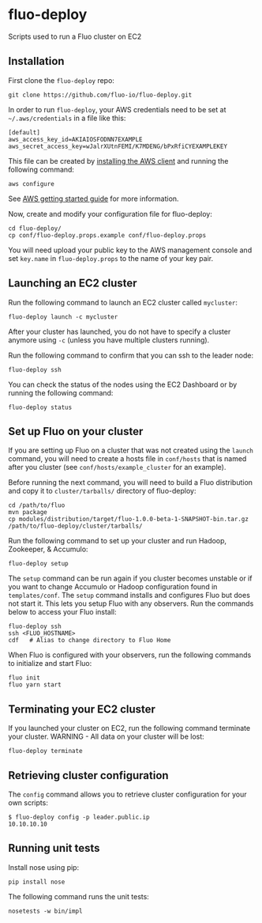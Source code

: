 fluo-deploy
========

Scripts used to run a Fluo cluster on EC2

Installation
------------

First clone the `fluo-deploy` repo:
```
git clone https://github.com/fluo-io/fluo-deploy.git
```

In order to run `fluo-deploy`, your AWS credentials need to be set at `~/.aws/credentials` in a file like this:
```
[default]
aws_access_key_id=AKIAIOSFODNN7EXAMPLE
aws_secret_access_key=wJalrXUtnFEMI/K7MDENG/bPxRfiCYEXAMPLEKEY
```

This file can be created by [installing the AWS client][1] and running the following command:
```
aws configure
```
See [AWS getting started guide][2] for more information.

Now, create and modify your configuration file for fluo-deploy:
```
cd fluo-deploy/
cp conf/fluo-deploy.props.example conf/fluo-deploy.props
```

You will need upload your public key to the AWS management console and set `key.name` in `fluo-deploy.props`
to the name of your key pair.

Launching an EC2 cluster
------------------------

Run the following command to launch an EC2 cluster called `mycluster`:
```
fluo-deploy launch -c mycluster
```

After your cluster has launched, you do not have to specify a cluster anymore using `-c` (unless you have 
multiple clusters running).

Run the following command to confirm that you can ssh to the leader node:
```
fluo-deploy ssh
```

You can check the status of the nodes using the EC2 Dashboard or by running the following command:
```
fluo-deploy status
```

Set up Fluo on your cluster
---------------------------

If you are setting up Fluo on a cluster that was not created using the `launch` command, you will need to 
create a hosts file in `conf/hosts` that is named after you cluster (see `conf/hosts/example_cluster` for an example).

Before running the next command, you will need to build a Fluo distribution and copy it to `cluster/tarballs/` directory of
fluo-deploy:
```
cd /path/to/fluo
mvn package
cp modules/distribution/target/fluo-1.0.0-beta-1-SNAPSHOT-bin.tar.gz /path/to/fluo-deploy/cluster/tarballs/
```

Run the following command to set up your cluster and run Hadoop, Zookeeper, & Accumulo:
```
fluo-deploy setup
```

The `setup` command can be run again if you cluster becomes unstable or if you want to change Accumulo or Hadoop 
configuration found in `templates/conf`.  The `setup` command installs and configures Fluo but does not start it.
This lets you setup Fluo with any observers.  Run the commands below to access your Fluo install:
```
fluo-deploy ssh
ssh <FLUO_HOSTNAME>
cdf   # Alias to change directory to Fluo Home
```

When Fluo is configured with your observers, run the following commands to initialize and start Fluo:
```
fluo init
fluo yarn start
```

Terminating your EC2 cluster
----------------------------

If you launched your cluster on EC2, run the following command terminate your cluster.  WARNING - All data on
your cluster will be lost:
```
fluo-deploy terminate
```

Retrieving cluster configuration
--------------------------------

The `config` command allows you to retrieve cluster configuration for your own scripts:
```
$ fluo-deploy config -p leader.public.ip
10.10.10.10
```

Running unit tests
------------------

Install nose using pip:
```
pip install nose
```

The following command runs the unit tests:
```
nosetests -w bin/impl
```

[1]: http://docs.aws.amazon.com/cli/latest/userguide/installing.html
[2]: http://docs.aws.amazon.com/cli/latest/userguide/cli-chap-getting-started.html
